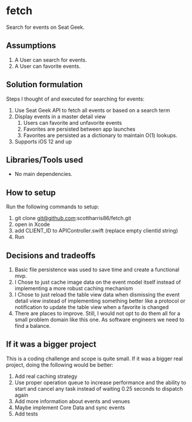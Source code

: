 # fetch
Search for events on Seat Geek.

## Assumptions

1. A User can search for events.
1. A User can favorite events.

## Solution formulation

Steps I thought of and executed for searching for events:

1. Use Seat Geek API to fetch all events or based on a search term
1. Display events in a master detail view 
    1. Users can favorite and unfavorite events
    1. Favorites are persisted between app launches
    1. Favorites are persisted as a dictionary to maintain O(1) lookups.
1. Supports iOS 12 and up

## Libraries/Tools used

* No main dependencies. 

## How to setup

Run the following commands to setup:

1. git clone git@github.com:scottharris86/fetch.git
1. open in Xcode
1. add CLIENT_ID to APIController.swift (replace empty clientId string)
1. Run

## Decisions and tradeoffs

1. Basic file persistence was used to save time and create a functional mvp.
1. I Chose to just cache image data on the event model itself instead of implementing a more robust caching mechanism
1. I Chose to just reload the table view data when dismissing the event detail view instead of implementing something better like a protocol or notification to update the table view when a favorite is changed
1. There are places to improve. Still, I would not opt to do them all for a small problem domain like this one. As software engineers we need to find a balance.

## If it was a bigger project

This is a coding challenge and scope is quite small. If it was a bigger real project, doing the following would be better:

1. Add real caching strategy
1. Use proper operation queue to increase performance and the ability to start and cancel any task instead of waiting 0.25 seconds to dispatch again
1. Add more information about events and venues
1. Maybe implement Core Data and sync events
1. Add tests

